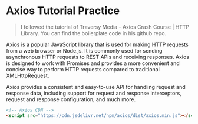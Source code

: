 # Axios Tutorial Practice

> I followed the tutorial of Traversy Media - Axios Crash Course | HTTP Library. You can find the boilerplate code in his github repo.

Axios is a popular JavaScript library that is used for making HTTP requests from a web browser or Node.js. It is commonly used for sending asynchronous HTTP requests to REST APIs and receiving responses. Axios is designed to work with Promises and provides a more convenient and concise way to perform HTTP requests compared to traditional XMLHttpRequest.

Axios provides a consistent and easy-to-use API for handling request and response data, including support for request and response interceptors, request and response configuration, and much more.

```html
<!-- Axios CDN -->
<script src="https://cdn.jsdelivr.net/npm/axios/dist/axios.min.js"></script>
```
